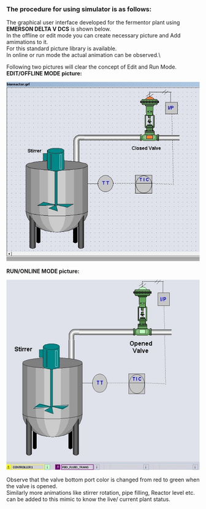 ### The procedure for using simulator is as follows:
The graphical user interface developed for the fermentor plant using **EMERSON DELTA V DCS** is shown below. \
In the offline or edit mode you can create necessary picture and Add amimations to it. \
For this standard picture library is available. \
In online or run mode the actual animation can be observed.\ 

Following two pictures will clear the concept of Edit and Run Mode.
**EDIT/OFFLINE MODE picture:**
<center><img src="images/pro1.png" title="" /></center>

**RUN/ONLINE MODE picture:**
<center><img src="images/pro2.png" title="" /></center>

Observe that the valve bottom port color is changed from red to green when the valve is opened. \
Similarly more animations like stirrer rotation, pipe filling, Reactor level etc. can be added to this mimic to know the live/ current plant status.